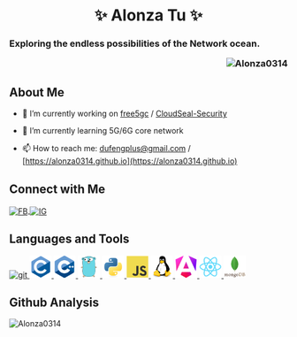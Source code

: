 <h1 align="center">✨ Alonza Tu ✨</h1>
<h3 align="left">Exploring the endless possibilities of the Network ocean.<p align="right"> <img src="https://komarev.com/ghpvc/?username=Alonza0314&label=Profile%20views&color=0e75b6&style=flat" alt="Alonza0314" /> </p></h3>

<h2>About Me</h2>

- 🔭 I’m currently working on [free5gc](https://github.com/free5gc) / [CloudSeal-Security](https://github.com/CloudSeal-Security)

- 🌱 I’m currently learning 5G/6G core network

- 📫 How to reach me: dufengplus@gmail.com / [https://alonza0314.github.io](https://alonza0314.github.io)

<h2>Connect with Me</h2>
<p align="left">
  <a href="https://www.facebook.com/profile.php?id=100005221907361&mibextid=LQQJ4d" target="_blank">
  	<img align="center" src="https://raw.githubusercontent.com/rahuldkjain/github-profile-readme-generator/master/src/images/icons/Social/facebook.svg" alt="FB" height="30" width="40" /
  </a>
  <a href="https://www.instagram.com/df_alonza_03.14" target="_blank">
    <img align="center" src="https://raw.githubusercontent.com/rahuldkjain/github-profile-readme-generator/master/src/images/icons/Social/instagram.svg" alt="IG" height="30" width="40" />
  </a>
</p>

<h2 align="left">Languages and Tools</h2>
<p align="left">
  <a href="https://git-scm.com/" target="_blank" rel="noreferrer">
    <img src="https://www.vectorlogo.zone/logos/git-scm/git-scm-icon.svg" alt="git" width="40" height="40"/>
  </a>
  <a href="https://www.cprogramming.com/" target="_blank" rel="noreferrer">
    <img src="https://raw.githubusercontent.com/devicons/devicon/master/icons/c/c-original.svg" alt="c" width="40" height="40"/>
  </a>
  <a href="https://www.w3schools.com/cpp/" target="_blank" rel="noreferrer">
    <img src="https://raw.githubusercontent.com/devicons/devicon/master/icons/cplusplus/cplusplus-original.svg"
      alt="cplusplus" width="40" height="40" /> 
  </a>
  <a href="https://golang.org" target="_blank" rel="noreferrer">
    <img src="https://raw.githubusercontent.com/devicons/devicon/master/icons/go/go-original.svg" alt="go" width="40" height="40"/>
  </a>
  <a href="https://www.python.org" target="_blank" rel="noreferrer">
    <img src="https://raw.githubusercontent.com/devicons/devicon/master/icons/python/python-original.svg" alt="python" width="40" height="40"/>
  </a>
  <a href="https://developer.mozilla.org/en-US/docs/Web/JavaScript" target="_blank" rel="noreferrer">
    <img src="https://raw.githubusercontent.com/devicons/devicon/master/icons/javascript/javascript-original.svg" alt="javascript" width="40" height="40"/>
  </a>
  <a href="https://www.linux.org/" target="_blank" rel="noreferrer">
    <img src="https://raw.githubusercontent.com/devicons/devicon/master/icons/linux/linux-original.svg" alt="linux" width="40" height="40"/>
  </a>
  <a href="https://angular.dev" target="_blank" rel="noreferrer">
    <img src="https://raw.githubusercontent.com/devicons/devicon/master/icons/angular/angular-original.svg" alt="angular" width="40" height="40"/>
  </a>
  <a href="https://react.dev" target="_blank" rel="noreferrer">
    <img src="https://raw.githubusercontent.com/devicons/devicon/master/icons/react/react-original.svg" alt="angular" width="40" height="40"/>
  </a>
  <a href="https://www.mongodb.com/" target="_blank" rel="noreferrer">
    <img src="https://raw.githubusercontent.com/devicons/devicon/master/icons/mongodb/mongodb-original-wordmark.svg" alt="mongodb" width="40" height="40"/>
  </a>
</p>

<h2>Github Analysis</h2>
<p><img align="left" src="https://github-readme-stats.vercel.app/api/top-langs?username=Alonza0314&show_icons=true&locale=en&layout=compact" alt="Alonza0314" /></p>
